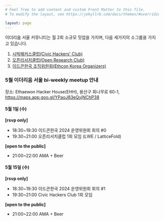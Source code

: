 ```yaml
---
# Feel free to add content and custom Front Matter to this file.
# To modify the layout, see https://jekyllrb.com/docs/themes/#overriding-theme-defaults

layout: page
---
```


이더리움 서울 커뮤니티는 월 2회 소규모 밋업을 가지며, 다음 세가지의 소그룹을 가지고 있습니다.

1. [시빅해커스클럽(Civic Hackers' Club)](/civic-hackers-club)
2. [오픈리서치클럽(Open Research Club)](/open-research-club)
3. [이드콘한국 조직위원회(Ethcon Korea Organizers)](/ethcon-korea)

### 5월 이더리움 서울 bi-weekly meetup 안내
장소: Ethaewon Hacker House(EHH), 용산구 회나무로 60-1, https://maps.app.goo.gl/YPaoJ83eQyjNChP38

#### 5월 1일 (수)
**[rsvp only]**
* 18:30~19:30 이드콘한국 2024 운영위원회 회의 #0
* 19:30~21:00 오픈리서치클럽 1회 모임 (LWE / LatticeFold)

**[open to the public]**
* 21:00~22:00 AMA  + Beer

#### 5월 15일 (수)
**[rsvp only]**
* 18:30~19:30 이드콘한국 2024 운영위원회 회의 #1
* 19:30~21:00 Civic Hackers Club 1회 모임

**[open to the public]**
* 21:00~22:00 AMA  + Beer
